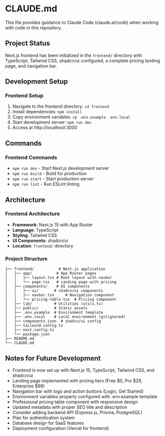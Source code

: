 # CLAUDE.md

This file provides guidance to Claude Code (claude.ai/code) when working with code in this repository.

## Project Status

Next.js frontend has been initialized in the `frontend/` directory with TypeScript, Tailwind CSS, shadcn/ui configured, a complete pricing landing page, and navigation bar.

## Development Setup

### Frontend Setup
1. Navigate to the frontend directory: `cd frontend`
2. Install dependencies: `npm install`
3. Copy environment variables: `cp .env.example .env.local`
4. Start development server: `npm run dev`
5. Access at http://localhost:3000

## Commands

### Frontend Commands
- `npm run dev` - Start Next.js development server
- `npm run build` - Build for production
- `npm run start` - Start production server
- `npm run lint` - Run ESLint linting

## Architecture

### Frontend Architecture
- **Framework**: Next.js 15 with App Router
- **Language**: TypeScript
- **Styling**: Tailwind CSS
- **UI Components**: shadcn/ui
- **Location**: `frontend/` directory

### Project Structure
```
├── frontend/           # Next.js application
│   ├── app/           # App Router pages
│   │   ├── layout.tsx # Root layout with navbar
│   │   └── page.tsx   # Landing page with pricing
│   ├── components/    # UI components
│   │   ├── ui/       # shadcn/ui components
│   │   ├── navbar.tsx     # Navigation component
│   │   └── pricing-table.tsx  # Pricing component
│   ├── lib/          # Utilities (utils.ts)
│   ├── public/       # Static assets
│   ├── .env.example  # Environment template
│   ├── .env.local    # Local environment (gitignored)
│   ├── components.json  # shadcn/ui config
│   ├── tailwind.config.ts
│   ├── next.config.ts
│   └── package.json
├── README.md
└── CLAUDE.md
```

## Notes for Future Development

- Frontend is now set up with Next.js 15, TypeScript, Tailwind CSS, and shadcn/ui
- Landing page implemented with pricing tiers (Free $0, Pro $29, Enterprise $99)
- Navigation bar with logo and action buttons (Login, Get Started)
- Environment variables properly configured with .env.example template
- Professional pricing table component with responsive design
- Updated metadata with proper SEO title and description
- Consider adding backend API (Express.js, Prisma, PostgreSQL)
- Plan for authentication system
- Database design for SaaS features
- Deployment configuration (Vercel for frontend)